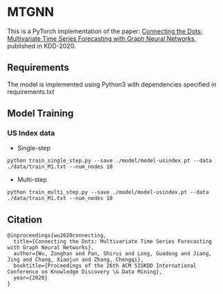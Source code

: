 # MTGNN
This is a PyTorch implementation of the paper: [Connecting the Dots: Multivariate Time Series Forecasting with Graph Neural Networks](https://arxiv.org/abs/2005.11650), published in KDD-2020.

## Requirements
The model is implemented using Python3 with dependencies specified in requirements.txt


## Model Training

### US Index data
* Single-step

```
python train_single_step.py --save ./model/model-usindex.pt --data ./data/train_M1.txt --num_nodes 10
```
* Multi-step
```
python train_multi_step.py --save ./model/model-usindex.pt --data ./data/train_M1.txt --num_nodes 10
```



## Citation

```
@inproceedings{wu2020connecting,
  title={Connecting the Dots: Multivariate Time Series Forecasting with Graph Neural Networks},
  author={Wu, Zonghan and Pan, Shirui and Long, Guodong and Jiang, Jing and Chang, Xiaojun and Zhang, Chengqi},
  booktitle={Proceedings of the 26th ACM SIGKDD International Conference on Knowledge Discovery \& Data Mining},
  year={2020}
}
```
